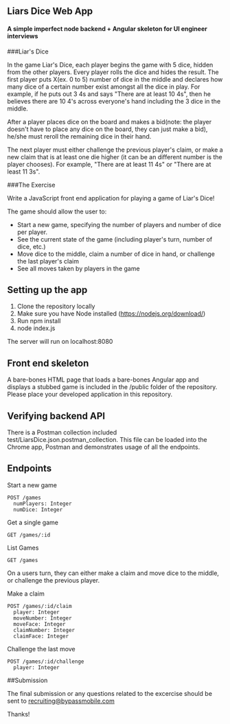 ## Liars Dice Web App
#### A simple imperfect node backend + Angular skeleton for UI engineer interviews

###Liar's Dice

In the game Liar's Dice, each player begins the game with 5 dice, hidden from the other players.  Every player rolls the dice and hides the result. The first player puts X(ex. 0 to 5) number of dice in the middle and declares how many dice of a certain number exist amongst all the dice in play. For example, if he puts out 3 4s and says "There are at least 10 4s", then he believes there are 10 4's across everyone's hand including the 3 dice in the middle.

After a player places dice on the board and makes a bid(note: the player doesn't have to place any dice on the board, they can just make a bid), he/she must reroll the remaining dice in their hand.

The next player must either challenge the previous player's claim, or make a new claim that is at least one die higher (it can be an different number is the player chooses). For example, "There are at least 11 4s" or "There are at least 11 3s".

###The Exercise

Write a JavaScript front end application for playing a game of Liar's Dice!

The game should allow the user to:

* Start a new game, specifying the number of players and number of dice per player.
* See the current state of the game (including player's turn, number of dice, etc.)
* Move dice to the middle, claim a number of dice in hand, or challenge the last player's claim
* See all moves taken by players in the game

## Setting up the app

1. Clone the repository locally
2. Make sure you have Node installed (https://nodejs.org/download/)
3. Run npm install
4. node index.js

The server will run on localhost:8080

## Front end skeleton

A bare-bones HTML page that loads a bare-bones Angular app and displays a stubbed game is included in the /public folder of the repository. Please place your developed application in this repository.

## Verifying backend API

There is a Postman collection included test/LiarsDice.json.postman_collection. This file can be loaded into the Chrome app, Postman and demonstrates usage of all the endpoints.

## Endpoints

Start a new game

```
POST /games
  numPlayers: Integer
  numDice: Integer
```

Get a single game

```
GET /games/:id
```

List Games

```
GET /games
```

On a users turn, they can either make a claim and move dice to the middle, or challenge the previous player.

Make a claim

```
POST /games/:id/claim
  player: Integer
  moveNumber: Integer
  moveFace: Integer
  claimNumber: Integer
  claimFace: Integer
```

Challenge the last move

```
POST /games/:id/challenge
  player: Integer
```

##Submission

The final submission or any questions related to the excercise should be sent to recruiting@bypassmobile.com

Thanks!

